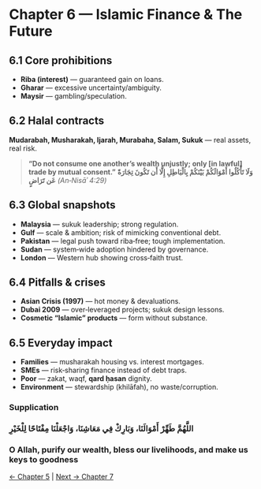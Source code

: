 ﻿
# Chapter 6 — Islamic Finance & The Future

## 6.1 Core prohibitions
- **Riba (interest)** — guaranteed gain on loans.
- **Gharar** — excessive uncertainty/ambiguity.
- **Maysir** — gambling/speculation.

## 6.2 Halal contracts
**Mudarabah, Musharakah, Ijarah, Murabaha, Salam, Sukuk** — real assets, real risk.

> **“Do not consume one another’s wealth unjustly; only [in lawful] trade by mutual consent.”**
> **وَلَا تَأْكُلُوا أَمْوَالَكُمْ بَيْنَكُمْ بِالْبَاطِلِ إِلَّا أَن تَكُونَ تِجَارَةً عَن تَرَاضٍ** *(An‑Nisāʾ 4:29)*

## 6.3 Global snapshots
- **Malaysia** — sukuk leadership; strong regulation.
- **Gulf** — scale & ambition; risk of mimicking conventional debt.
- **Pakistan** — legal push toward riba‑free; tough implementation.
- **Sudan** — system‑wide adoption hindered by governance.
- **London** — Western hub showing cross‑faith trust.

## 6.4 Pitfalls & crises
- **Asian Crisis (1997)** — hot money & devaluations.
- **Dubai 2009** — over‑leveraged projects; sukuk design lessons.
- **Cosmetic “Islamic” products** — form without substance.

## 6.5 Everyday impact
- **Families** — musharakah housing vs. interest mortgages.
- **SMEs** — risk‑sharing finance instead of debt traps.
- **Poor** — zakat, waqf, **qard ḥasan** dignity.
- **Environment** — stewardship (khilāfah), no waste/corruption.

### Supplication
### اللَّهُمَّ طَهِّرْ أَمْوَالَنَا، وَبَارِكْ فِي مَعَاشِنَا، وَاجْعَلْنَا مِفْتَاحًا لِلْخَيْرِ
### O Allah, purify our wealth, bless our livelihoods, and make us keys to goodness

[← Chapter 5](technology_and_banking.md) | [Next → Chapter 7](umicom_abs_coin.md)
